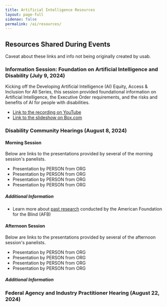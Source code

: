 ```yaml
---
title: Artificial Intelligence Resources
layout: page-full
sidenav: false
permalink: /ai/resources/
--- 
```

## Resources Shared During Events

Caveat about these links and info not being originally created by usab.

### Information Session: Foundation on Artificial Intelligence and Disability (July 9, 2024)

Kicking off the Developing Artificial Intelligence (AI) Equity, Access & Inclusion for All Series, this session provided foundational information on Artificial Intelligence, the Executive Order requirements, and the risks and benefits of AI for people with disabilities.

- [Link to the recording on YouTube](https://youtube.com/live/lmAZeyJAQFc?feature=share)
- [Link to the slideshow on Box.com](https://usa-accessboard.box.com/s/aovk8v7a0xe1peb5y02jpe1hbb0e7dj4)

### Disability Community Hearings (August 8, 2024)

#### Morning Session

Below are links to the presentations provided by several of the morning session's panelists.

- Presentation by PERSON from ORG
- Presentation by PERSON from ORG
- Presentation by PERSON from ORG
- Presentation by PERSON from ORG

##### Additional Information

- Learn more about [past research](www.afb.org/research) conducted by the American Foundation for the Blind (AFB)

#### Afternoon Session

Below are links to the presentations provided by several of the afternoon session's panelists.

- Presentation by PERSON from ORG
- Presentation by PERSON from ORG
- Presentation by PERSON from ORG
- Presentation by PERSON from ORG

##### Additional Information

### Federal Agency and Industry Practitioner Hearing (August 22, 2024)
